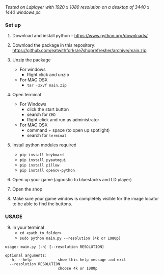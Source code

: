 *Tested on Ldplayer with 1920 x 1080 resolution on a desktop of 3440 x 1440 windows pc*

### Set up

1. Download and install python - https://www.python.org/downloads/
2. Download the package in this repository: https://github.com/eatwithforks/e7shoprefresher/archive/main.zip
3. Unzip the package 
    - For windows
        - Right click and unzip
    - For MAC OSX
        - `tar -zxvf main.zip`
4. Open terminal 
    - For Windows
        - click the start button
        - search for `CMD`
        - Right-click and run as administrator
    - For MAC OSX
        - command + space (to open up spotlight)
        - search for `terminal`
        
5. Install python modules required
    - `pip install keyboard`
    - `pip install pyautogui`
    - `pip install pillow`
    - `pip install opencv-python`
6. Open up your game (agnostic to bluestacks and LD player)
7. Open the shop
8. Make sure your game window is completely visible for the image locator to be able to find the buttons.

### USAGE

9. In your terminal
    - `cd <path_to_folder>`
    - `sudo python main.py --resolution (4k or 1080p)`

```   
usage: main.py [-h] [--resolution RESOLUTION]

optional arguments:
  -h, --help            show this help message and exit
  --resolution RESOLUTION
                        choose 4k or 1080p
```

